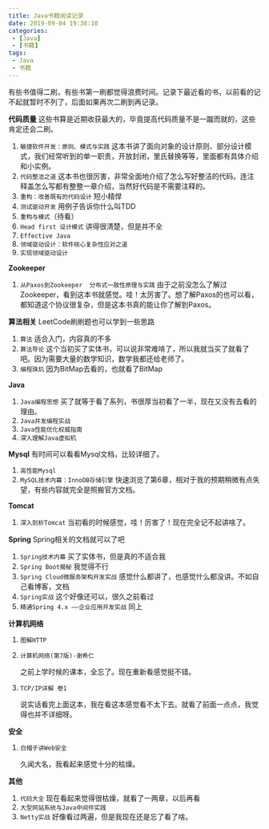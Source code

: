 ```yaml
---
title: Java书籍阅读记录
date: 2019-09-04 19:38:10
categories:
 - [Java]
 - [书籍]
tags:
 - Java
 - 书籍
---
```


有些书值得二刷，有些书第一刷都觉得浪费时间。记录下最近看的书，以前看的记不起就暂时不列了，后面如果再次二刷到再记录。

**代码质量**
这些书算是近期收获最大的，毕竟提高代码质量不是一蹴而就的，这些肯定还会二刷。
1. `敏捷软件开发：原则、模式与实践`
这本书讲了面向对象的设计原则、部分设计模式，我们经常听到的单一职责，开放封闭，里氏替换等等，里面都有具体介绍和小实例。
2. `代码整洁之道`
这本书也很厉害，非常全面地介绍了怎么写好整洁的代码。连注释盖怎么写都有整整一章介绍，当然好代码是不需要注释的。
3. `重构：改善既有的代码设计`
短小精悍
4. `测试驱动开发`
用例子告诉你什么叫TDD
5. `重构与模式`（待看）
6. `Head first 设计模式`
讲得很清楚，但是并不全
7. `Effective Java`
8. `领域驱动设计：软件核心复杂性应对之道`
9. `实现领域驱动设计`

**Zookeeper**

1. `从Paxos到Zookeeper  分布式一致性原理与实践`
由于之前没怎么了解过Zookeeper，看到这本书就感觉。哇！太厉害了。想了解Paxos的也可以看，都知道这个协议很复杂，但是这本书真的能让你了解到Paxos。

**算法相关**
LeetCode刷刷题也可以学到一些思路

1. `算法`
适合入门，内容真的不多
2. `算法导论`
这个当初买了实体书，可以说非常难啃了，所以我就当买了就看了吧。因为需要大量的数学知识，数学我都还给老师了。
3. `编程珠玑`
因为BitMap去看的，也就看了BitMap

**Java**

1. `Java编程思想`
买了就等于看了系列，书很厚当初看了一半，现在又没有去看的理由。
2. `Java并发编程实战`
3. `Java性能优化权威指南`
4. `深入理解Java虚拟机`

**Mysql**
有时间可以看看Mysql文档，比较详细了。
1. `高性能Mysql`
2. `MySQL技术内幕：InnoDB存储引擎`
快速浏览了第6章，相对于我的预期稍微有点失望，有些内容就完全是照搬官方文档。

**Tomcat**
1. `深入剖析Tomcat`
当初看的时候感觉，哇！厉害了！现在完全记不起讲啥了。

**Spring**
Spring相关的文档就可以了吧

1.  `Spring技术内幕`
买了实体书，但是真的不适合我
2. `Spring Boot揭秘`
我觉得不行
3. `Spring Cloud微服务架构开发实战`
感觉什么都讲了，也感觉什么都没讲。不如自己看博客，文档
4. `Spring实战`
这个好像还可以，很久之前看过
5. `精通Spring 4.x ――企业应用开发实战`
同上

**计算机网络**

1. `图解HTTP`

2. `计算机网络(第7版)-谢希仁`

   之前上学时候的课本，全忘了。现在重新看感觉挺不错。

3. `TCP/IP详解 卷1`

   说实话看完上面这本，我在看这本感觉看不太下去。就看了前面一点点，我觉得也并不详细呀。

**安全**

1. `白帽子讲Web安全`

   久闻大名，我看起来感觉十分的枯燥。

**其他**

1. `代码大全`
现在看起来觉得很枯燥，就看了一两章，以后再看
2. `大型网站系统与Java中间件实践`
4. `Netty实战`
好像看过两遍，但是我现在还是忘了看了啥。
















​    
